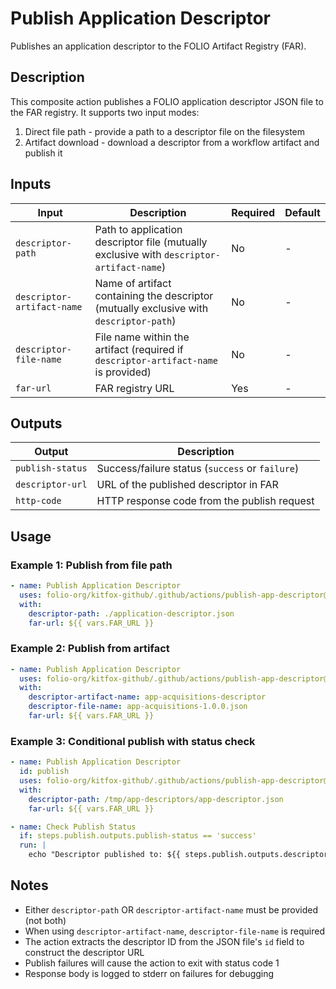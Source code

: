 # Publish Application Descriptor

Publishes an application descriptor to the FOLIO Artifact Registry (FAR).

## Description

This composite action publishes a FOLIO application descriptor JSON file to the FAR registry. It supports two input modes:
1. Direct file path - provide a path to a descriptor file on the filesystem
2. Artifact download - download a descriptor from a workflow artifact and publish it

## Inputs

| Input                      | Description                                                                              | Required   | Default  |
|----------------------------|------------------------------------------------------------------------------------------|------------|----------|
| `descriptor-path`          | Path to application descriptor file (mutually exclusive with `descriptor-artifact-name`) | No         | -        |
| `descriptor-artifact-name` | Name of artifact containing the descriptor (mutually exclusive with `descriptor-path`)   | No         | -        |
| `descriptor-file-name`     | File name within the artifact (required if `descriptor-artifact-name` is provided)       | No         | -        |
| `far-url`                  | FAR registry URL                                                                         | Yes        | -        |

## Outputs

| Output           | Description                                      |
|------------------|--------------------------------------------------|
| `publish-status` | Success/failure status (`success` or `failure`)  |
| `descriptor-url` | URL of the published descriptor in FAR           |
| `http-code`      | HTTP response code from the publish request      |

## Usage

### Example 1: Publish from file path

```yaml
- name: Publish Application Descriptor
  uses: folio-org/kitfox-github/.github/actions/publish-app-descriptor@master
  with:
    descriptor-path: ./application-descriptor.json
    far-url: ${{ vars.FAR_URL }}
```

### Example 2: Publish from artifact

```yaml
- name: Publish Application Descriptor
  uses: folio-org/kitfox-github/.github/actions/publish-app-descriptor@master
  with:
    descriptor-artifact-name: app-acquisitions-descriptor
    descriptor-file-name: app-acquisitions-1.0.0.json
    far-url: ${{ vars.FAR_URL }}
```

### Example 3: Conditional publish with status check

```yaml
- name: Publish Application Descriptor
  id: publish
  uses: folio-org/kitfox-github/.github/actions/publish-app-descriptor@master
  with:
    descriptor-path: /tmp/app-descriptors/app-descriptor.json
    far-url: ${{ vars.FAR_URL }}

- name: Check Publish Status
  if: steps.publish.outputs.publish-status == 'success'
  run: |
    echo "Descriptor published to: ${{ steps.publish.outputs.descriptor-url }}"
```

## Notes

- Either `descriptor-path` OR `descriptor-artifact-name` must be provided (not both)
- When using `descriptor-artifact-name`, `descriptor-file-name` is required
- The action extracts the descriptor ID from the JSON file's `id` field to construct the descriptor URL
- Publish failures will cause the action to exit with status code 1
- Response body is logged to stderr on failures for debugging
